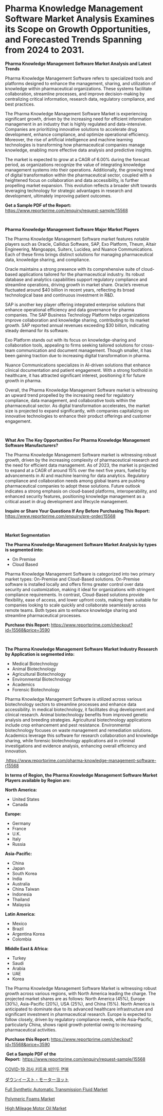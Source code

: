 <p><h1>Pharma Knowledge Management Software Market Analysis Examines its Scope on Growth Opportunities, and Forecasted Trends Spanning from 2024 to 2031.</h1></p><p><strong>Pharma Knowledge Management Software Market Analysis and Latest Trends</strong></p>
<p><p>Pharma Knowledge Management Software refers to specialized tools and platforms designed to enhance the management, sharing, and utilization of knowledge within pharmaceutical organizations. These systems facilitate collaboration, streamline processes, and improve decision-making by centralizing critical information, research data, regulatory compliance, and best practices. </p><p>The Pharma Knowledge Management Software Market is experiencing significant growth, driven by the increasing need for efficient information management in an industry that is highly regulated and data-intensive. Companies are prioritizing innovative solutions to accelerate drug development, enhance compliance, and optimize operational efficiency. Moreover, the rise of artificial intelligence and machine learning technologies is transforming how pharmaceutical companies manage knowledge, enabling more effective data analysis and predictive insights.</p><p>The market is expected to grow at a CAGR of 6.00% during the forecast period, as organizations recognize the value of integrating knowledge management systems into their operations. Additionally, the growing trend of digital transformation within the pharmaceutical sector, coupled with a heightened focus on collaboration and data accessibility, is further propelling market expansion. This evolution reflects a broader shift towards leveraging technology for strategic advantages in research and development, ultimately improving patient outcomes.</p></p>
<p><strong>Get a Sample PDF of the Report:&nbsp;</strong> <a href="https://www.reportprime.com/enquiry/request-sample/15568">https://www.reportprime.com/enquiry/request-sample/15568</a></p>
<p>&nbsp;</p>
<p><strong>Pharma Knowledge Management Software Major Market Players</strong></p>
<p><p>The Pharma Knowledge Management Software market features notable players such as Oracle, Callidus Software, SAP, Exo Platform, Theum, Altair Engineering, Mangoapps, Suiterx, Lucidea, and Nuance Communications. Each of these firms brings distinct solutions for managing pharmaceutical data, knowledge sharing, and compliance.</p><p>Oracle maintains a strong presence with its comprehensive suite of cloud-based applications tailored for the pharmaceutical industry. Its robust database and analytics capabilities support regulatory compliance and streamline operations, driving growth in market share. Oracle’s revenue fluctuated around $40 billion in recent years, reflecting its broad technological base and continuous investment in R&D.</p><p>SAP is another key player offering integrated enterprise solutions that enhance operational efficiency and data governance for pharma companies. The SAP Business Technology Platform helps organizations improve collaboration and knowledge sharing, contributing to its market growth. SAP reported annual revenues exceeding $30 billion, indicating steady demand for its software.</p><p>Exo Platform stands out with its focus on knowledge-sharing and collaboration tools, appealing to firms seeking tailored solutions for cross-team communication and document management. Though smaller, it has been gaining traction due to increasing digital transformation in pharma.</p><p>Nuance Communications specializes in AI-driven solutions that enhance clinical documentation and patient engagement. With a strong foothold in healthcare, it has attracted significant interest, positioning it for future growth in pharma.</p><p>Overall, the Pharma Knowledge Management Software market is witnessing an upward trend propelled by the increasing need for regulatory compliance, data management, and collaborative tools within the pharmaceutical sector. As digital transformation accelerates, the market size is projected to expand significantly, with companies capitalizing on innovative technologies to enhance their product offerings and customer engagement.</p></p>
<p>&nbsp;</p>
<p><strong>What Are The Key Opportunities For Pharma Knowledge Management Software Manufacturers?</strong></p>
<p><p>The Pharma Knowledge Management Software market is witnessing robust growth, driven by the increasing complexity of pharmaceutical research and the need for efficient data management. As of 2023, the market is projected to expand at a CAGR of around 15% over the next five years, fueled by advancements in AI and machine learning for data analytics. Regulatory compliance and collaboration needs among global teams are pushing pharmaceutical companies to adopt these solutions. Future outlook indicates a strong emphasis on cloud-based platforms, interoperability, and enhanced security features, positioning knowledge management as a critical asset in drug development and lifecycle management.</p></p>
<p><strong>Inquire or Share Your Questions If Any Before Purchasing This Report:</strong> <a href="https://www.reportprime.com/enquiry/pre-order/15568">https://www.reportprime.com/enquiry/pre-order/15568</a></p>
<p>&nbsp;</p>
<p><strong>Market Segmentation</strong></p>
<p><strong>The Pharma Knowledge Management Software Market Analysis by types is segmented into:</strong></p>
<p><ul><li>On Premise</li><li>Cloud Based</li></ul></p>
<p><p>Pharma Knowledge Management Software is categorized into two primary market types: On-Premise and Cloud-Based solutions. On-Premise software is installed locally and offers firms greater control over data security and customization, making it ideal for organizations with stringent compliance requirements. In contrast, Cloud-Based solutions provide flexibility, ease of access, and lower upfront costs, making them suitable for companies looking to scale quickly and collaborate seamlessly across remote teams. Both types aim to enhance knowledge sharing and streamline pharmaceutical processes.</p></p>
<p><strong>Purchase this Report:&nbsp;</strong><a href="https://www.reportprime.com/checkout?id=15568&price=3590">https://www.reportprime.com/checkout?id=15568&price=3590</a></p>
<p>&nbsp;</p>
<p><strong>The Pharma Knowledge Management Software Market Industry Research by Application is segmented into:</strong></p>
<p><ul><li>Medical Biotechnology</li><li>Animal Biotechnology</li><li>Agricultural Biotechnology</li><li>Environmental Biotechnology</li><li>Academics</li><li>Forensic Biotechnology</li></ul></p>
<p><p>Pharma Knowledge Management Software is utilized across various biotechnology sectors to streamline processes and enhance data accessibility. In medical biotechnology, it facilitates drug development and clinical research. Animal biotechnology benefits from improved genetic analysis and breeding strategies. Agricultural biotechnology applications include crop enhancement and pest resistance. Environmental biotechnology focuses on waste management and remediation solutions. Academics leverage this software for research collaboration and knowledge sharing, while forensic biotechnology applications aid in criminal investigations and evidence analysis, enhancing overall efficiency and innovation.</p></p>
<p><a href="https://www.reportprime.com/pharma-knowledge-management-software-r15568">&nbsp;https://www.reportprime.com/pharma-knowledge-management-software-r15568</a></p>
<p><strong>In terms of Region, the Pharma Knowledge Management Software Market Players available by Region are:</strong></p>
<p>
    <p> <strong> North America: </strong>
        <ul>
            <li>United States</li>
            <li>Canada</li>
        </ul>
        </p> 
    <p> <strong> Europe: </strong>
        <ul>
            <li>Germany</li>
            <li>France</li>
            <li>U.K.</li>
            <li>Italy</li>
            <li>Russia</li>
        </ul>
        </p> 
    <p> <strong> Asia-Pacific: </strong>
        <ul>
            <li>China</li>
            <li>Japan</li>
            <li>South Korea</li>
            <li>India</li>
            <li>Australia</li>
            <li>China Taiwan</li>
            <li>Indonesia</li>
            <li>Thailand</li>
            <li>Malaysia</li>
        </ul>
        </p> 
    <p> <strong> Latin America: </strong>
        <ul>
            <li>Mexico</li>
            <li>Brazil</li>
            <li>Argentina Korea</li>
            <li>Colombia</li>
        </ul>
        </p> 
    <p> <strong> Middle East & Africa: </strong>
        <ul>
            <li>Turkey</li>
            <li>Saudi</li>
            <li>Arabia</li>
            <li>UAE</li>
            <li>Korea</li>
        </ul>
    </p>
    </p>
<p><p>The Pharma Knowledge Management Software Market is witnessing robust growth across various regions, with North America leading the charge. The projected market shares are as follows: North America (45%), Europe (30%), Asia-Pacific (20%), USA (25%), and China (15%). North America is anticipated to dominate due to its advanced healthcare infrastructure and significant investment in pharmaceutical research. Europe is expected to follow closely, driven by regulatory compliance needs, while Asia-Pacific, particularly China, shows rapid growth potential owing to increasing pharmaceutical activities.</p></p>
<p><strong>Purchase this Report: </strong><a href="https://www.reportprime.com/checkout?id=15568&price=3590">https://www.reportprime.com/checkout?id=15568&price=3590</a></p>
<p>&nbsp;<strong>Get a Sample PDF of the Report:&nbsp;&nbsp;</strong><a href="https://www.reportprime.com/enquiry/request-sample/15568">https://www.reportprime.com/enquiry/request-sample/15568</a></p>
<p><strong></strong></p>
<p><p><a href="https://medium.com/@lorenzogirl/%EC%BD%94%EB%A1%9C%EB%82%9819-%EA%B2%80%EC%82%AC-%ED%82%A4%ED%8A%B8%EB%A5%BC-%EC%9C%84%ED%95%9C-%EB%B9%84%EC%9D%B8%EB%91%90-%EB%A9%B4%EB%B4%89-%EC%8B%9C%EC%9E%A5-%EC%82%B0%EC%97%85-%ED%98%84%ED%99%A9-%EC%84%B1%EC%9E%A5-%EA%B6%A4%EC%A0%81-%EB%B0%8F-%EA%B8%80%EB%A1%9C%EB%B2%8C-%EC%8B%9C%EC%9E%A5-a759cf345584">COVID-19 검사 키트용 비인두 면봉</a></p><p><a href="https://medium.com/@cryptoasu_20150/downeast-motor-yachts-market-%E3%81%AF-%E3%82%B3%E3%82%B9%E3%83%88%E7%AE%A1%E7%90%86%E3%81%A8%E5%8A%B9%E7%8E%87%E5%90%91%E4%B8%8A%E3%82%92%E5%84%AA%E5%85%88%E3%81%97%E3%81%BE%E3%81%99-%E3%81%95%E3%82%89%E3%81%AB-%E5%A0%B1%E5%91%8A%E6%9B%B8%E3%81%AF%E5%B8%82%E5%A0%B4%E3%81%AE%E9%9C%80%E8%A6%81%E9%9D%A2%E3%81%A8%E4%BE%9B%E7%B5%A6%E9%9D%A2%E3%81%AE%E4%B8%A1%E6%96%B9%E3%82%92%E3%82%AB%E3%83%90%E3%83%BC%E3%81%97%E3%81%A6%E3%81%84%E3%81%BE%E3%81%99-downeast-motor-7dc0b9a8fd6a">ダウンイースト・モーターヨット</a></p><p><a href="https://issuu.com/reportprime-2/docs/full-synthetic-automatic-transmissi_7c51a6b9fba864">Full Synthetic Automatic Transmission Fluid Market</a></p><p><a href="https://medium.com/@staceyhilll67/the-global-polymeric-foams-market-is-projected-to-experience-an-annual-growth-rate-of-7-8-d445998c5755">Polymeric Foams Market</a></p><p><a href="https://issuu.com/reportprime-2/docs/high-mileage-motor-oil-market-size-_ac5a3b817dc344">High Mileage Motor Oil Market</a></p></p>